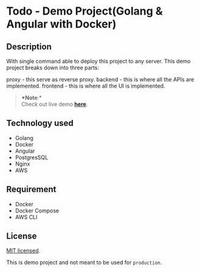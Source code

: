 # Todo - Demo Project(Golang & Angular with Docker)

## Description

With single command able to deploy this project to any server. This demo project breaks down into three parts:

proxy - this serve as reverse proxy.
backend - this is where all the APIs are implemented.
frontend - this is where all the UI is implemented.

> **\*Note**:\*<br>
> Check out live demo **[here](http://http://13.251.52.50/)**.

## Technology used

- Golang
- Docker
- Angular
- PostgresSQL
- Nginx
- AWS

## Requirement

* Docker
* Docker Compose
* AWS CLI

## License

[MIT licensed](LICENSE).

This is demo project and not meant to be used for `production`.
